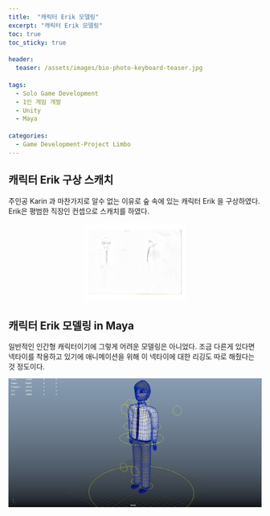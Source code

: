 ```yaml
---
title:  "캐릭터 Erik 모델링"
excerpt: "캐릭터 Erik 모델링"
toc: true
toc_sticky: true

header:
  teaser: /assets/images/bio-photo-keyboard-teaser.jpg
  
tags:
  - Solo Game Development
  - 1인 게임 개발
  - Unity
  - Maya
  
categories:
  - Game Development-Project Limbo
---
```




## 캐릭터 Erik 구상 스캐치
주인공 Karin 과 마찬가지로 알수 없는 이유로 숲 속에 있는 캐릭터 Erik 을 구상하였다. Erik은 평범한 직장인 컨셉으로 스캐치를 하였다.

<p align="center">
<img src = "https://raw.githubusercontent.com/ronick-grammer/ronick-grammer.github.io/main/assets/images/5-Erik_modeling/Erik_modeling.jpg" width="40%">
</p>

  
## 캐릭터 Erik 모델링 in Maya
일반적인 인간형 캐릭터이기에 그렇게 어려운 모델링은 아니었다. 조금 다른게 있다면 넥타이를 착용하고 있기에 애니메이션을 위해 이 넥타이에 대한 리깅도 따로 해줬다는 것 정도이다.
<p align="center">
<img src = "https://raw.githubusercontent.com/ronick-grammer/ronick-grammer.github.io/main/assets/images/5-Erik_modeling/Erik_modeling_Maya.jpg">
</p>

